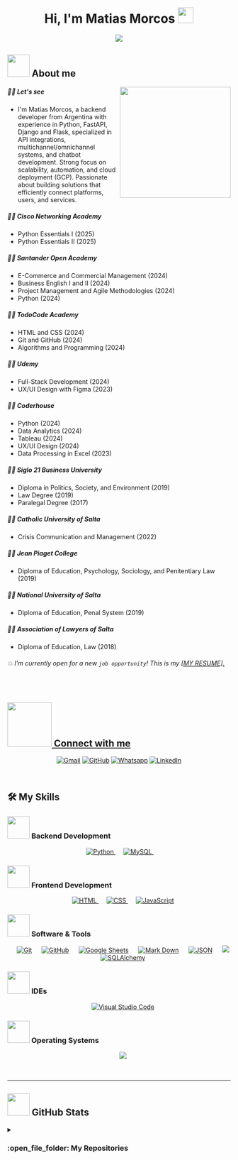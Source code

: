 <h1 align="center">Hi, I'm Matias Morcos <img src="https://media.giphy.com/media/hvRJCLFzcasrR4ia7z/giphy.gif" width="35"></h1>
  <p align="center">
    <a href="https://github.com/DenverCoder1/readme-typing-svg">
      <img src="https://readme-typing-svg.herokuapp.com?font=Time+New+Roman&color=%23C8BE25&size=25&center=true&vCenter=true&width=600&height=100&lines=Web+Developer;Designing;Developing;&+Deploying;Software+Solutions;Using;Researching+about;&+Learning+constinuously;Python">
    </a>
  </p>

## <picture><img src = "https://github.com/7oSkaaa/7oSkaaa/blob/main/Images/about_me.gif?raw=true" width = 50px></picture> About me

<picture> <img align="right" src="https://github.com/7oSkaaa/7oSkaaa/blob/main/Images/Right_Side.gif?raw=true" width = 250px></picture>

##### :technologist: Let's see
- I'm Matias Morcos, a backend developer from Argentina with experience in Python, FastAPI, Django and Flask, specialized in API integrations, multichannel/omnichannel systems, and chatbot development. Strong focus on scalability, automation, and cloud deployment (GCP). Passionate about building solutions that efficiently connect platforms, users, and services.

##### :student: Cisco Networking Academy 
- Python Essentials I (2025)
- Python Essentials II (2025)
##### :student: Santander Open Academy 
- E-Commerce and Commercial Management (2024)
- Business English I and II (2024)
- Project Management and Agile Methodologies (2024)
- Python (2024)
#####  :student: TodoCode Academy
- HTML and CSS (2024)
- Git and GitHub (2024)
- Algorithms and Programming (2024)
#####  :student: Udemy
- Full-Stack Development (2024)
- UX/UI Design with Figma (2023)
#####  :student: Coderhouse
- Python (2024)
- Data Analytics (2024)
- Tableau (2024)
- UX/UI Design (2024)
- Data Processing in Excel (2023)
#####  :student: Siglo 21 Business University
- Diploma in Politics, Society, and Environment (2019)
- Law Degree (2019)
- Paralegal Degree (2017)
#####  :student: Catholic University of Salta
- Crisis Communication and Management (2022)
#####  :student: Jean Piaget College
- Diploma of Education, Psychology, Sociology, and Penitentiary Law (2019)
#####  :student: National University of Salta
- Diploma of Education, Penal System (2019)
#####  :student: Association of Lawyers of Salta
- Diploma of Education, Law (2018)
###### :boom: I’m currently open for a new `job opportunity`! This is my <a href="assets/resume_wd.pdf" download>[MY RESUME].

<br>

## <picture> <img src="https://github.com/7oSkaaa/7oSkaaa/blob/main/Images/Connect-with-me.gif?raw=true" width="100px"> </picture> Connect with me

<p align="center">
	<a href="mailto:matimorcos27@gmail.com"><img img src="https://img.shields.io/badge/gmail-%23EA4335.svg?style=plastic&logo=gmail&logoColor=white" alt="Gmail"/></a>
	<a href="https://github.com/matimorcos"><img src="https://img.shields.io/badge/github-%23181717.svg?style=plastic&logo=github&logoColor=white" alt="GitHub"/></a>
	<a href="https://wa.me/543874852809"><img src="https://img.shields.io/badge/whatsapp-%2325D366.svg?style=plastic&logo=whatsapp&logoColor=white" alt="Whatsapp"/></a>
	<a href="https://www.linkedin.com/in/matias-morcos-mm/"><img src="https://img.shields.io/badge/linkedin-%230A66C2.svg?style=plastic&logo=linkedin&logoColor=white" alt="LinkedIn"/></a>
</p>
<br>


## 🛠️ My Skills

### <picture> <img src = "https://github.com/7oSkaaa/7oSkaaa/blob/main/Images/Programming_Languages.gif?raw=true" width = 50px>  </picture> Backend Development

<p align="center"> 
  &emsp;
   <a href="https://www.python.org" target="_blank">
    <img alt="Python" src="https://img.shields.io/badge/Python%20-%2314354C.svg?style=plastic&logo=python&logoColor=white">
  </a>
  &emsp;
   <a href="https://www.mysql.com" target="_blank">
    <img alt="MySQL" src="https://img.shields.io/badge/MySQL%20-%4479A1.svg?style=plastic&logo=mysql&logoColor=white">
  </a>
  &emsp;
</p>

### <picture> <img src = "https://github.com/7oSkaaa/7oSkaaa/blob/main/Images/Front_End.gif?raw=true" width = 50px>  </picture> Frontend Development
<p align="center"> 
  &emsp; 
  <a href="https://www.w3.org/html/" target="_blank"> 
   <img alt="HTML" src="https://img.shields.io/badge/HTML5%20-%23E34F26.svg?style=plastic&logo=html5&logoColor=white">
  </a>   
  &emsp;
  <a href="https://www.w3schools.com/css/" target="_blank">
    <img alt="CSS" src="https://img.shields.io/badge/CSS%20-%231572B6.svg?style=plastic&logo=css3&logoColor=white">
  </a> 
  &emsp;
  <a href="https://developer.mozilla.org/en-US/docs/Web/JavaScript" target="_blank"> 
     <img alt="JavaScript" src="https://img.shields.io/badge/JavaScript%20-%23F7DF1E.svg?style=plastic&logo=javascript&logoColor=black">
   </a>
</p>

 ### <picture> <img src = "https://github.com/7oSkaaa/7oSkaaa/blob/main/Images/Software_Tools.gif?raw=true" width = 50px>  </picture> Software & Tools
 
<p align="center">
  &emsp;
    <a href="#"><img alt="Git" src="https://img.shields.io/badge/Git%20-%23F05033.svg?style=plastic&logo=git&logoColor=white"></a>
  &emsp;
    <a href="#"><img alt="GitHub" src="https://img.shields.io/badge/github-%23181717.svg?style=plastic&logo=github&logoColor=white"></a>
  &emsp;
    <a href="#"><img alt="Google Sheets" src="https://img.shields.io/badge/Google%20Sheets%20-%2334A853.svg?style=plastic&logo=google%20sheets&logoColor=white"></a>
  &emsp;
    <a href="#"><img alt="Mark Down" src="https://img.shields.io/badge/Markdown-000000?style=plastic&logo=markdown&logoColor=white"></a>
  &emsp;
    <a href="#"><img alt="JSON" img src="https://img.shields.io/badge/json-%23000000.svg?style=plastic&logo=json&logoColor=white"></a>
    &emsp;
    <a href="#"><img src="https://img.shields.io/badge/django-%23092E20.svg?&style=plastic&logo=django&logoColor=white" /></a>
    &emsp;
    <a href="https://www.sqlalchemy.org" target="_blank">
    <img alt="SQLAlchemy" src="https://img.shields.io/badge/SQLAlchemy%20-%D71F00.svg?style=plastic&logo=sqlalchemy&logoColor=white">
  </a>
</p>

 ### <picture> <img src = "https://github.com/7oSkaaa/7oSkaaa/blob/main/Images/IDEs.gif?raw=true" width = 50px>  </picture> IDEs
 
<p align="center">
  &emsp;
    <a href="#"><img alt="Visual Studio Code" src="https://img.shields.io/badge/Visual%20Studio%20Code-0078d7.svg?style=plastic&logo=visual-studio-code&logoColor=white"></a>
</p>

 ### <picture> <img src = "https://github.com/7oSkaaa/7oSkaaa/blob/main/Images/OS.gif?raw=true" width = 50px>  </picture> Operating Systems
 
<p align="center">
  &emsp;
    <a href="#"><img src="https://img.shields.io/badge/Windows-0078D6?style=plastic&logo=windows&logoColor=white"></a>
</p>

<br> 

---

## <picture> <img src = "https://github.com/7oSkaaa/7oSkaaa/blob/main/Images/Statistics.gif?raw=true" width = 50px>  </picture> GitHub Stats
	
<p align="center">
	
<details><summary><h3> :open_file_folder: My Repositories </h3></summary>
	
<div>
  <p align="center">
  <a href="https://github.com/matimorcos/django-ums-booking-app">
      		<img src="https://github-readme-stats.vercel.app/api/pin/?username=matimorcos&repo=django-ums-booking-app&theme=tokyonight" alt="GitHub Stats" />
    	</a>
  <a href="https://github.com/matimorcos/student-grading-sys">
      		<img src="https://github-readme-stats.vercel.app/api/pin/?username=matimorcos&repo=student-grading-sys&theme=tokyonight" alt="GitHub Stats" />
    	</a>
  <a href="https://github.com/matimorcos/ichiel-software-venture-ums">
      		<img src="https://github-readme-stats.vercel.app/api/pin/?username=matimorcos&repo=ichiel-software-venture-ums&theme=tokyonight" alt="GitHub Stats" />
    	</a>
  </p>
</div>
</details>

</br></br>
